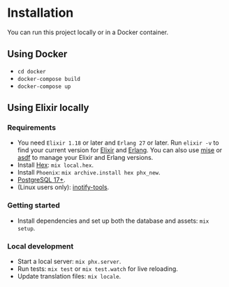 # Installation

You can run this project locally or in a Docker container.

## Using Docker

- `cd docker`
- `docker-compose build`
- `docker-compose up`

## Using Elixir locally

### Requirements

- You need `Elixir 1.18` or later and `Erlang 27` or later. Run `elixir -v` to find your current version for [Elixir](https://elixir-lang.org/install.html)
  and [Erlang](https://elixir-lang.org/install.html#installing-erlang). You can also use [mise](https://mise.jdx.dev) or [asdf](https://asdf-vm.com/) to manage your Elixir and Erlang versions.
- Install [Hex](https://hex.pm/): `mix local.hex`.
- Install `Phoenix`: `mix archive.install hex phx_new`.
- [PostgreSQL 17+](https://www.postgresql.org/).
- (Linux users only): [inotify-tools](https://github.com/inotify-tools/inotify-tools/wiki).

### Getting started

- Install dependencies and set up both the database and assets: `mix setup`.

### Local development

- Start a local server: `mix phx.server`.
- Run tests: `mix test` or `mix test.watch` for live reloading.
- Update translation files: `mix locale`.
